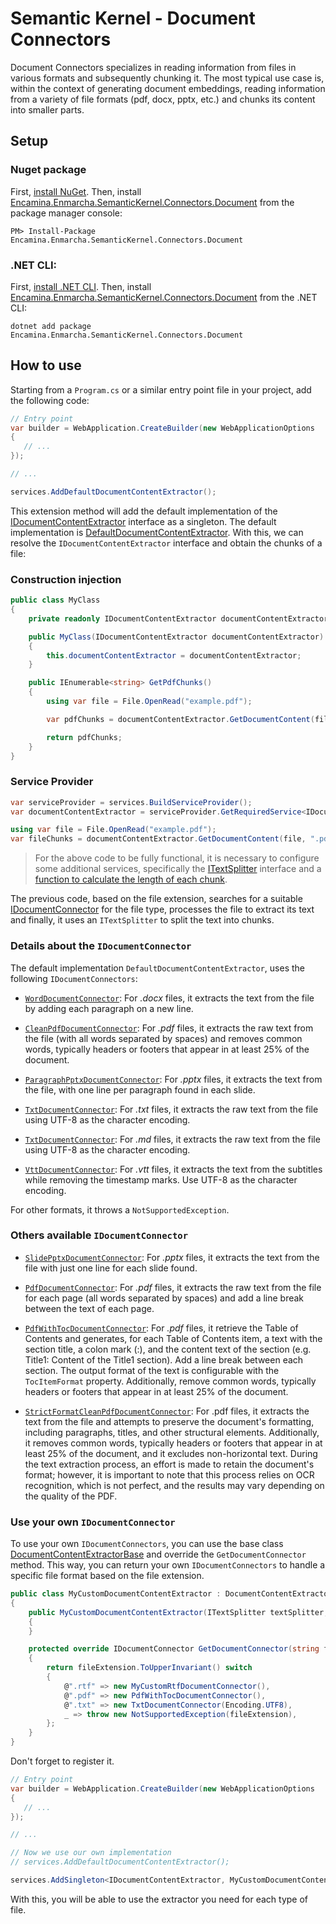 ﻿# Semantic Kernel - Document Connectors

Document Connectors specializes in reading information from files in various formats and subsequently chunking it. The most typical use case is, within the context of generating document embeddings, reading information from a variety of file formats (pdf, docx, pptx, etc.) and chunks its content into smaller parts.

## Setup

### Nuget package

First, [install NuGet](http://docs.nuget.org/docs/start-here/installing-nuget). Then, install [Encamina.Enmarcha.SemanticKernel.Connectors.Document](https://www.nuget.org/packages/Encamina.Enmarcha.SemanticKernel.Connectors.Document) from the package manager console:

    PM> Install-Package Encamina.Enmarcha.SemanticKernel.Connectors.Document

### .NET CLI:

First, [install .NET CLI](https://learn.microsoft.com/en-us/dotnet/core/tools/). Then, install [Encamina.Enmarcha.SemanticKernel.Connectors.Document](https://www.nuget.org/packages/Encamina.Enmarcha.SemanticKernel.Connectors.Document) from the .NET CLI:

    dotnet add package Encamina.Enmarcha.SemanticKernel.Connectors.Document

## How to use

Starting from a `Program.cs` or a similar entry point file in your project, add the following code:
```csharp
// Entry point
var builder = WebApplication.CreateBuilder(new WebApplicationOptions
{
   // ...
});

// ...

services.AddDefaultDocumentContentExtractor();
```

This extension method will add the default implementation of the [IDocumentContentExtractor](../Encamina.Enmarcha.AI.Abstractions/IDocumentContentExtractor.cs) interface as a singleton. The default implementation is [DefaultDocumentContentExtractor](DefaultDocumentContentExtractor.cs). With this, we can resolve the `IDocumentContentExtractor` interface and obtain the chunks of a file:

### Construction injection

```csharp
public class MyClass
{
    private readonly IDocumentContentExtractor documentContentExtractor;

    public MyClass(IDocumentContentExtractor documentContentExtractor)
    {
        this.documentContentExtractor = documentContentExtractor;
    }

    public IEnumerable<string> GetPdfChunks()
    {
        using var file = File.OpenRead("example.pdf");

        var pdfChunks = documentContentExtractor.GetDocumentContent(file, ".pdf");

        return pdfChunks;
    }
}
```

### Service Provider

```csharp
var serviceProvider = services.BuildServiceProvider();
var documentContentExtractor = serviceProvider.GetRequiredService<IDocumentContentExtractor>();

using var file = File.OpenRead("example.pdf");
var fileChunks = documentContentExtractor.GetDocumentContent(file, ".pdf");
```

> For the above code to be fully functional, it is necessary to configure some additional services, specifically the [ITextSplitter](../Encamina.Enmarcha.AI.Abstractions/ITextSplitter.cs) interface and a [function to calculate the length of each chunk](../Encamina.Enmarcha.AI.Abstractions/ILengthFunctions.cs).

The previous code, based on the file extension, searches for a suitable [IDocumentConnector](https://github.com/microsoft/semantic-kernel/blob/76db027273371ea81e6db66afcb1d888cc53b459/dotnet/src/Plugins/Plugins.Document/IDocumentConnector.cs#L10) for the file type, processes the file to extract its text and finally, it uses an `ITextSplitter` to split the text into chunks.

### Details about the `IDocumentConnector`

The default implementation `DefaultDocumentContentExtractor`, uses the following `IDocumentConnectors`:

- [`WordDocumentConnector`](https://github.com/microsoft/semantic-kernel/blob/76db027273371ea81e6db66afcb1d888cc53b459/dotnet/src/Plugins/Plugins.Document/OpenXml/WordDocumentConnector.cs#L13): For *.docx* files, it extracts the text from the file by adding each paragraph on a new line.

- [`CleanPdfDocumentConnector`](Connectors/CleanPdfDocumentConnector.cs): For *.pdf* files, it extracts the raw text from the file (with all words separated by spaces) and removes common words, typically headers or footers that appear in at least 25% of the document.

- [`ParagraphPptxDocumentConnector`](Connectors/ParagraphPptxDocumentConnector.cs): For *.pptx* files, it extracts the text from the file, with one line per paragraph found in each slide.

- [`TxtDocumentConnector`](Connectors/TxtDocumentConnector.cs): For *.txt* files, it extracts the raw text from the file using UTF-8 as the character encoding.

- [`TxtDocumentConnector`](Connectors/TxtDocumentConnector.cs): For *.md* files, it extracts the raw text from the file using UTF-8 as the character encoding.

- [`VttDocumentConnector`](Connectors/VttDocumentConnector.cs): For *.vtt* files, it extracts the text from the subtitles while removing the timestamp marks. Use UTF-8 as the character encoding.

For other formats, it throws a `NotSupportedException`.

### Others available `IDocumentConnector`

- [`SlidePptxDocumentConnector`](Connectors/SlidePptxDocumentConnector.cs): For *.pptx* files, it extracts the text from the file with just one line for each slide found.

- [`PdfDocumentConnector`](Connectors/PdfDocumentConnector.cs): For *.pdf* files, it extracts the raw text from the file for each page (all words separated by spaces) and add a line break between the text of each page.

- [`PdfWithTocDocumentConnector`](Connectors/PdfWithTocDocumentConnector.cs): For *.pdf* files, it retrieve the Table of Contents and generates, for each Table of Contents item, a text with the section title, a colon mark (:), and the content text of the section (e.g. Title1: Content of the Title1 section). Add a line break between each section. The output format of the text is configurable with the `TocItemFormat` property. Additionally, remove common words, typically headers or footers that appear in at least 25% of the document.

- [`StrictFormatCleanPdfDocumentConnector`](Connectors/StrictFormatCleanPdfDocumentConnector.cs): For .pdf files, it extracts the text from the file and attempts to preserve the document's formatting, including paragraphs, titles, and other structural elements. Additionally, it removes common words, typically headers or footers that appear in at least 25% of the document, and it excludes non-horizontal text. During the text extraction process, an effort is made to retain the document's format; however, it is important to note that this process relies on OCR recognition, which is not perfect, and the results may vary depending on the quality of the PDF.

### Use your own `IDocumentConnector` 

To use your own `IDocumentConnectors`, you can use the base class [DocumentContentExtractorBase](DocumentContentExtractorBase.cs) and override the `GetDocumentConnector` method. This way, you can return your own `IDocumentConnectors` to handle a specific file format based on the file extension.
```csharp
public class MyCustomDocumentContentExtractor : DocumentContentExtractorBase
{
    public MyCustomDocumentContentExtractor(ITextSplitter textSplitter, Func<string, int> lengthFunction) : base(textSplitter, lengthFunction)
    {
    }

    protected override IDocumentConnector GetDocumentConnector(string fileExtension)
    {
        return fileExtension.ToUpperInvariant() switch
        {
            @".rtf" => new MyCustomRtfDocumentConnector(),
            @".pdf" => new PdfWithTocDocumentConnector(),
            @".txt" => new TxtDocumentConnector(Encoding.UTF8),
            _ => throw new NotSupportedException(fileExtension),
        };
    }
}
```

Don't forget to register it.

```csharp
// Entry point
var builder = WebApplication.CreateBuilder(new WebApplicationOptions
{
   // ...
});

// ...

// Now we use our own implementation
// services.AddDefaultDocumentContentExtractor();

services.AddSingleton<IDocumentContentExtractor, MyCustomDocumentContentExtractor>();
```

With this, you will be able to use the extractor you need for each type of file.